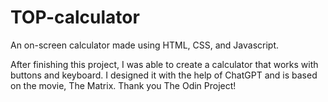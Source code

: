 # TOP-calculator
An on-screen calculator made using HTML, CSS, and Javascript.

After finishing this project, I was able to create a calculator that works with buttons and keyboard. I designed it with the help of ChatGPT and is based on the movie, The Matrix.
Thank you The Odin Project!